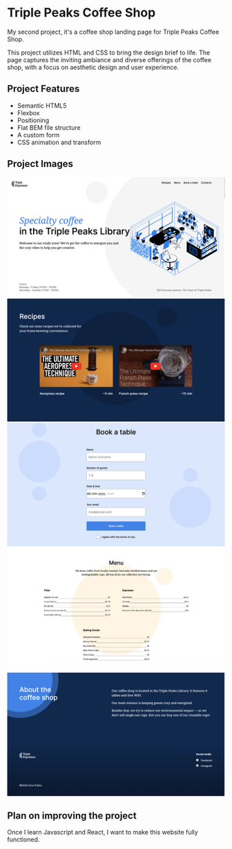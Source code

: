 # Triple Peaks Coffee Shop

My second project, it's a coffee shop landing page for Triple Peaks Coffee Shop.

This project utilizes HTML and CSS to bring the design brief to life. The page captures the inviting ambiance and diverse offerings of the coffee shop, with a focus on aesthetic design and user experience.

## Project Features

- Semantic HTML5
- Flexbox
- Positioning
- Flat BEM file structure
- A custom form
- CSS animation and transform

## Project Images

![Page 1](./images/project-images/Page1.png)
![Page 2](./images/project-images/Page2.png)
![Page 3](./images/project-images/Page3.png)
![Page 4](./images/project-images/Page4.png)
![Page 5](./images/project-images/Page5.png)

## Plan on improving the project

Once I learn Javascript and React, I want to make this website fully functioned.
